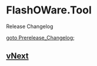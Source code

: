 # FlashOWare.Tool
Release Changelog

[goto Prerelease_Changelog](./CHANGELOG-Prerelease.md);

## [vNext]

[vnext]: https://github.com/FlashOWare/FlashOWare.Tool
